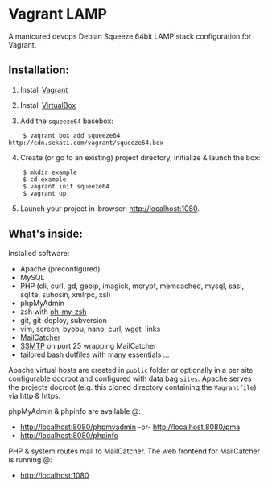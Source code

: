 Vagrant LAMP
============

A manicured devops Debian Squeeze 64bit LAMP stack configuration for Vagrant.

Installation:
-------------

1. Install [Vagrant](http://downloads.vagrantup.com/)

2. Install [VirtualBox](https://www.virtualbox.org/wiki/Downloads)

3. Add the `squeeze64` basebox:

```
    $ vagrant box add squeeze64 http://cdn.sekati.com/vagrant/squeeze64.box
```

4. Create (or go to an existing) project directory, initialize & launch the box:

```
    $ mkdir example
    $ cd example
    $ vagrant init squeeze64
    $ vagrant up
```

5. Launch your project in-browser: [http://localhost:1080](http://localhost:1080).



What's inside:
--------------

Installed software:

* Apache (preconfigured)
* MySQL
* PHP (cli, curl, gd, geoip, imagick, mcrypt, memcached, mysql, sasl, sqlite, suhosin, xmlrpc, xsl)
* phpMyAdmin
* zsh with [oh-my-zsh](https://github.com/robbyrussell/oh-my-zsh)
* git, git-deploy, subversion
* vim, screen, byobu, nano, curl, wget, links
* [MailCatcher](http://mailcatcher.me/)
* [SSMTP](http://packages.debian.org/squeeze/ssmtp) on port 25 wrapping MailCatcher
* tailored bash dotfiles with many essentials ...

Apache virtual hosts are created in `public` folder or optionally in a per site configurable docroot and configured with data bag `sites`.
Apache serves the projects docroot (e.g. this cloned directory containing the `Vagrantfile`) via http & https.

phpMyAdmin & phpinfo are available @:

* [http://localhost:8080/phpmyadmin](http://localhost:8080/phpmyadmin) -or- [http://localhost:8080/pma](http://localhost:8080/pma)
* [http://localhost:8080/phpinfo](http://localhost:8080/phpinfo)

PHP & system routes mail to MailCatcher. The web frontend for MailCatcher is running @:

* [http://localhost:1080](http://localhost:1080)

